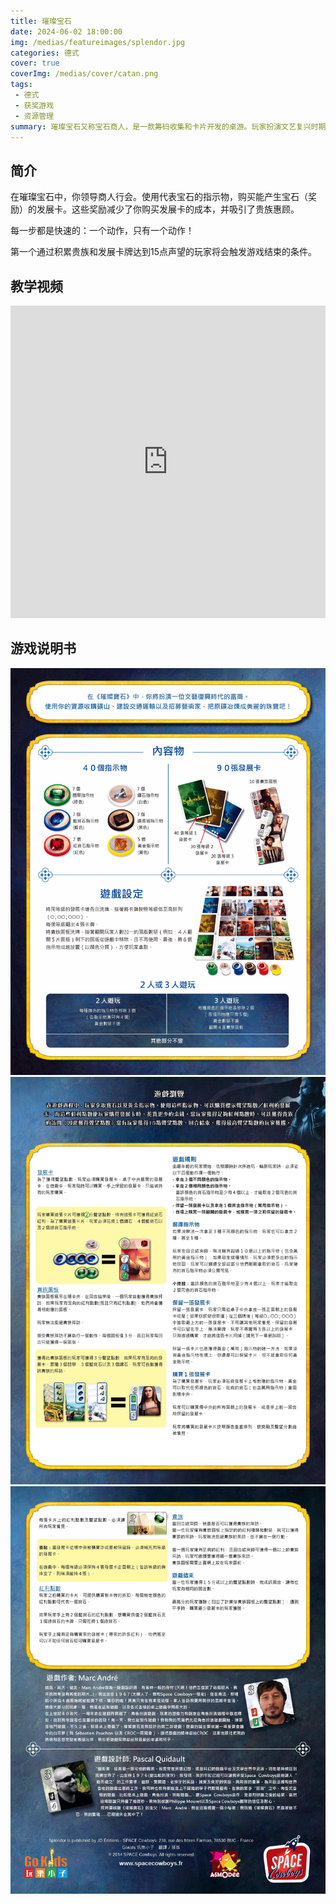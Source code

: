 ```yaml
---
title: 璀璨宝石
date: 2024-06-02 18:00:00
img: /medias/featureimages/splendor.jpg
categories: 德式
cover: true
coverImg: /medias/cover/catan.png
tags:
 - 德式
 - 获奖游戏
 - 资源管理
summary: 璀璨宝石又称宝石商人，是一款筹码收集和卡片开发的桌游。玩家扮演文艺复兴时期的宝石商人，玩家扮演文艺复兴时期的宝石商人，为了发展自己的生意，您要不断地使用自己手中的宝石，购买新的矿山、建设路上及海上的商道、开设新的商铺、招募新宝石装饰大师……通过不断的扩张，最终让自己被贵族阶层所承认，从而跻身上流社会。
---
```


## 简介

在璀璨宝石中，你领导商人行会。使用代表宝石的指示物，购买能产生宝石（奖励）的发展卡。这些奖励减少了你购买发展卡的成本，并吸引了贵族惠顾。

每一步都是快速的：一个动作，只有一个动作！

第一个通过积累贵族和发展卡牌达到15点声望的玩家将会触发游戏结束的条件。

## 教学视频

<div class="auto-resizable-iframe">
  <div>
    <iframe src="https://www.bilibili.com/video/BV1pD4y1o7ta/?spm_id_from=333.337.search-card.all.click" scrolling="no" border="0" frameborder="no" framespacing="0" allowfullscreen="true" style="width: 100%; height: 500px"></iframe>
  </div>
</div>

## 游戏说明书
![教程1](/medias/featureimages/splendor01.jpg "教程1")
![教程2](/medias/featureimages/splendor02.jpg "教程2")
![教程3](/medias/featureimages/splendor03.jpg "教程3")